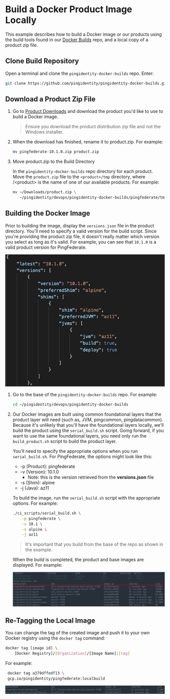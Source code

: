 # Build a Docker Product Image Locally

This example describes how to build a Docker image or our products using the build tools found in our [Docker Builds](https://github.com/pingidentity/pingidentity-docker-builds) repo, and a local copy of a product zip file.

## Clone Build Repository

Open a terminal and clone the `pingidentity-docker-builds` repo. Enter:

```sh
git clone https://github.com/pingidentity/pingidentity-docker-builds.git
```

## Download a Product Zip File

1. Go to [Product Downloads](https://www.pingidentity.com/en/resources/downloads.html) and download the product you'd like to use to build a Docker image.

      > Ensure you download the product distribution zip file and not the Windows installer.

1. When the download has finished, rename it to product.zip. For example:

      ```sh
      mv pingfederate-10.1.0.zip product.zip
      ```

1. Move product.zip to the Build Directory

      In the `pingidentity-docker-builds` repo directory for each product. Move the `product.zip` file to the `<product>/tmp` directory, where /&lt;product&gt; is the name of one of our available products. For example:

      ```sh
      mv ~/Downloads/product.zip \
         ~/pingidentity/devops/pingidentity-docker-builds/pingfederate/tmp
      ```

## Building the Docker Image

Prior to building the image, display the `versions.json` file in the product directory. You'll need to specify a valid version for the build script. Since you're providing the product zip file, it doesn't really matter which version you select as long as it's valid. For example, you can see that `10.1.0` is a valid product version for PingFederate.

![product build versions](images/build-versions.png)

1. Go to the base of the `pingidentity-docker-builds` repo. For example:

      ```sh
      cd ~/pingidentity/devops/pingidentity-docker-builds
      ```

1. Our Docker images are built using common foundational layers that the product layer will need (such as, JVM, pingcommon, pingdatacommon). Because it's unlikely that you'll have the foundational layers locally, we'll build the product using the `serial_build.sh` script. Going forward, if you want to use the same foundational layers, you need only run the `build_product.sh` script to build the product layer.

   You'll need to specify the appropriate options when you run `serial_build.sh`. For PingFederate, the options might look like this:

   * -p (Product): pingfederate
   * -v (Version): 10.1.0
     * Note: this is the version retrieved from the **versions.json** file
   * -s (Shim): alpine
   * -j (Java): az11

   To build the image, run the `serial_build.sh` script with the appropriate options. For example:

   ```sh
   ./ci_scripts/serial_build.sh \
       -p pingfederate \
       -v 10.1 \
       -s alpine \
       -j az11
   ```

   > It's important that you build from the base of the repo as shown in the example.

   When the build is completed, the product and base images are displayed. For example:

   ![Local Build Image List](images/localbuild_imagelist.png)

## Re-Tagging the Local Image

You can change the tag of the created image and push it to your own Docker registry using the `docker tag` command:

```sh
docker tag [image id] \
    [Docker Registry]/[Organization]/[Image Name]:[tag]
```

For example:

```sh
 docker tag a379dffedf13 \
 gcp.io/pingidentity/pingfederate:localbuild
```

![Local Build Image List](images/localbuild_tag.png)
